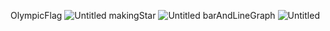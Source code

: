 OlympicFlag
![Untitled](https://s3-us-west-2.amazonaws.com/secure.notion-static.com/92591d16-e697-4a6b-8796-6ab2096d69ee/Untitled.png)
makingStar
![Untitled](https://s3-us-west-2.amazonaws.com/secure.notion-static.com/5a3932b3-761b-4d11-b26c-ea6b3fd52068/Untitled.png)
barAndLineGraph
![Untitled](https://s3-us-west-2.amazonaws.com/secure.notion-static.com/92591d16-e697-4a6b-8796-6ab2096d69ee/Untitled.png)
